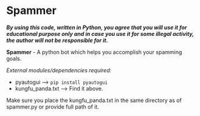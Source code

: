 # Spammer

**_By using this code, written in Python, you agree that you will use it for educational purpose only and in case you use it for some illegal activity,
the author will not be responsible for it._**

**Spammer** - A python bot which helps you accomplish your spamming goals.

*External modules/dependencies required:*
- pyautogui --> ```pip install pyautogui```
- kungfu_panda.txt --> Find it above.


Make sure you place the kungfu_panda.txt in the same directory as of spammer.py or provide full path of it.
